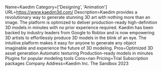 Name=Kaedim
Category=['Designing', 'Animation']
URL=https://www.kaedim3d.com/
Description=Kaedim provides a revolutionary way to generate stunning 3D art with nothing more than an image. The platform is optimized to deliver production-ready high-definition 3D models in minutes with no prior experience required. Kaedim has been backed by industry leaders from Google to Roblox and is now empowering 3D artists to effortlessly produce 3D models in the blink of an eye. The intuitive platform makes it easy for anyone to generate any object imaginable and experience the future of 3D modeling.
Pros=Optimized 3D asset generation Automatic texturing Production-ready models in minutes Plugins for popular modeling tools
Cons=nan
Pricing=Trial Subscription packages
Company Address=Kaedim Inc. The Sandbox 2023
